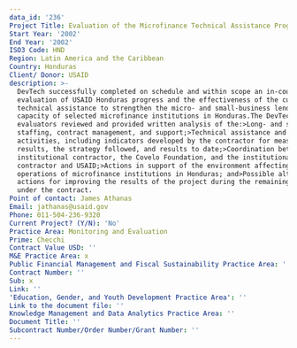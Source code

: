 ```yaml
---
data_id: '236'
Project Title: Evaluation of the Microfinance Technical Assistance Program
Start Year: '2002'
End Year: '2002'
ISO3 Code: HND
Region: Latin America and the Caribbean
Country: Honduras
Client/ Donor: USAID
description: >-
  DevTech successfully completed on schedule and within scope an in-country
  evaluation of USAID Honduras progress and the effectiveness of the current
  technical assistance to strengthen the micro- and small-business lending
  capacity of selected microfinance institutions in Honduras.The DevTech
  evaluators reviewed and provided written analysis of the:>Long- and short-term
  staffing, contract management, and support;>Technical assistance and training
  activities, including indicators developed by the contractor for measuring
  results, the strategy followed, and results to date;>Coordination between the
  institutional contractor, the Covelo Foundation, and the institutional
  contractor and USAID;>Actions in support of the environment affecting the
  operations of microfinance institutions in Honduras; and>Possible alternative
  actions for improving the results of the project during the remaining period
  under the contract.
Point of contact: James Athanas
Email: jathanas@usaid.gov
Phone: 011-504-236-9320
Current Project? (Y/N): 'No'
Practice Area: Monitoring and Evaluation
Prime: Checchi
Contract Value USD: ''
M&E Practice Area: x
Public Financial Management and Fiscal Sustainability Practice Area: ''
Contract Number: ''
Sub: x
Link: ''
'Education, Gender, and Youth Development Practice Area': ''
Link to the document file: ''
Knowledge Management and Data Analytics Practice Area: ''
Document Title: ''
Subcontract Number/Order Number/Grant Number: ''
---
```

